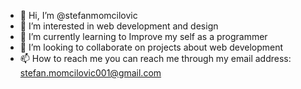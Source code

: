 - 👋 Hi, I’m @stefanmomcilovic
- 👀 I’m interested in web development and design
- 🌱 I’m currently learning to Improve my self as a programmer
- 💞️ I’m looking to collaborate on projects about web development 
- 📫 How to reach me you can reach me through my email address: stefan.momcilovic001@gmail.com
